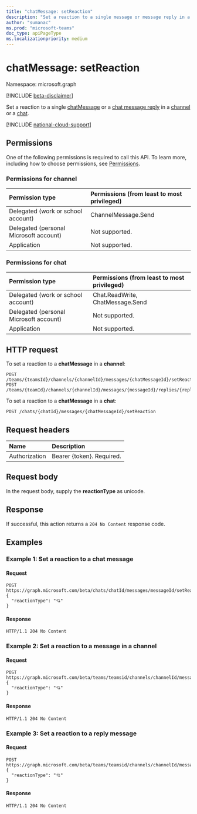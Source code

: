 ```yaml
---
title: "chatMessage: setReaction"
description: "Set a reaction to a single message or message reply in a channel or a chat."
author: "sumanac"
ms.prod: "microsoft-teams"
doc_type: apiPageType
ms.localizationpriority: medium
---
```


# chatMessage: setReaction

Namespace: microsoft.graph

[!INCLUDE [beta-disclaimer](../../includes/beta-disclaimer.md)]

Set a reaction to a single [chatMessage](../resources/chatmessage.md) or a [chat message reply](../resources/chatmessage.md) in a [channel](../resources/channel.md) or a [chat](../resources/chat.md).

[!INCLUDE [national-cloud-support](../../includes/all-clouds.md)]

## Permissions

One of the following permissions is required to call this API. To learn more, including how to choose permissions, see [Permissions](/graph/permissions-reference).

### Permissions for channel
<!-- { "blockType": "ignored"  } // Note: Removing this line will result in the permissions autogeneration tool overwriting the table. -->
| Permission type                        | Permissions (from least to most privileged) |
|:---------------------------------------|:--------------------------------------------|
|Delegated (work or school account)| ChannelMessage.Send  |
|Delegated (personal Microsoft account)| Not supported. |
|Application| Not supported. |

### Permissions for chat
<!-- { "blockType": "ignored"  } // Note: Removing this line will result in the permissions autogeneration tool overwriting the table. -->
| Permission type                        | Permissions (from least to most privileged) |
|:---------------------------------------|:--------------------------------------------|
|Delegated (work or school account)| Chat.ReadWrite, ChatMessage.Send |
|Delegated (personal Microsoft account)| Not supported. |
|Application| Not supported. |

## HTTP request

To set a reaction to a **chatMessage** in a **channel**:
<!-- {
  "blockType": "ignored"
}
-->
``` http
POST /teams/{teamsId}/channels/{channelId}/messages/{chatMessageId}/setReaction
POST /teams/{teamId}/channels/{channelId}/messages/{messageId}/replies/{replyId}/setReaction
```

To set a reaction to a **chatMessage** in a **chat**:
<!-- {
  "blockType": "ignored"
}
-->
``` http
POST /chats/{chatId}/messages/{chatMessageId}/setReaction
```

## Request headers

|Name|Description|
|:---|:---|
|Authorization|Bearer {token}. Required.|

## Request body

In the request body, supply the **reactionType** as unicode.

## Response

If successful, this action returns a `204 No Content` response code.

## Examples

### Example 1: Set a reaction to a chat message

#### Request

```http
POST https://graph.microsoft.com/beta/chats/chatId/messages/messageId/setReaction
{
  "reactionType": "💘"
}
```

#### Response

<!-- {
  "blockType": "response"
} -->

``` http
HTTP/1.1 204 No Content
```

### Example 2: Set a reaction to a message in a channel

#### Request
```http
POST https://graph.microsoft.com/beta/teams/teamsid/channels/channelId/messages/messageId/setReaction
{
  "reactionType": "💘"
}
```

#### Response

<!-- {
  "blockType": "response"
} -->

``` http
HTTP/1.1 204 No Content
```

### Example 3:  Set a reaction to a reply message

#### Request

```http
POST https://graph.microsoft.com/beta/teams/teamsid/channels/channelId/messages/messageId/replies/replyId/setReaction
{
  "reactionType": "💘"
}
```

#### Response

<!-- {
  "blockType": "response"
} -->

``` http
HTTP/1.1 204 No Content
```
